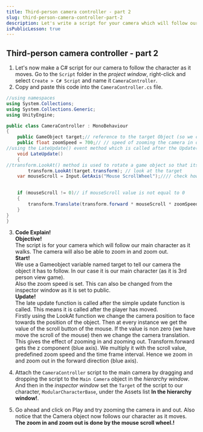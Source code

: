 ```yaml
---
title: Third-person camera controller - part 2
slug: third-person-camera-controller-part-2
description: Let's write a script for your camera which will follow our main character as it walks. The camera will also be able to zoom in and zoom out.
isPublicLesson: true
---
```


## Third-person camera controller - part 2

1. Let's now make a C# script for our camera to follow the character as it moves. Go to the `Script` folder in the _project window_,  right-click and select `Create > C# Script` and name it  `CameraController`.
2. Copy and paste this code into the `CameraController.cs` file.

```csharp
//using namespaces
using System.Collections;
using System.Collections.Generic;
using UnityEngine;

public class CameraController : MonoBehaviour
{
    public GameObject target;// reference to the target Object (so we can look at it when we are in normal play mode (not customizing))
    public float zoomSpeed = 700;// // speed of zooming the camera in or out
//using the LateUpdate() event method which is called after the Update() event method
    void LateUpdate()
    {
//transform.LookAt() method is used to rotate a game object so that its forward vector points at another point
        transform.LookAt(target.transform); // look at the target
    var mouseScroll = Input.GetAxis("Mouse ScrollWheel");//// check how much mouse was scrolled (use for camera zooming)
  

    if (mouseScroll != 0)// if mouseScroll value is not equal to 0
    {
        transform.Translate(transform.forward * mouseScroll * zoomSpeed * Time.deltaTime, Space.Self);//// zoom the camera in or out
    }
}
}
```
3. **Code Explain!** </br>
**Objective!** </br>
The script is for your camera which will follow our main character as it walks. The camera will also be able to zoom in and zoom out. </br>
**Start!** </br>
We use a Gameobject variable named target to tell our camera the object it has to follow. In our case it is our main character (as it is 3rd person view game). </br>
Also the zoom speed is set. This can also be changed from the inspector window as it is set to public.</br>
**Update!**</br>
The late update function is called after the simple update function is called. This means it is called after the player has moved. </br>
Firstly using the LookAt function we change the camera position to face towards the position of the object. Then at every instance we get the value of the scroll button of the mouse. If the value is non zero (we have move the scroll of the mouse) then we change the camera translation. This gives the effect of zooming in and zooming out. Transform.forward gets the z component (blue axis). We multiply it with the scroll value, predefined zoom speed and the time frame interval. Hence we zoom in and zoom out in the forward direction (blue axis).

[comment]: <GM: console - "The referenced script (Unknown) on this Behaviour is missing!" Also - drop the script into the inspector window rather than the hierarchy window? Do they both work the same?>

4. Attach the `CameraController` script to the main camera by dragging and dropping the script to the `Main Camera` object in the _hierarchy window_. And then in the _inspector window_ set the `Target` of the script to our character, `ModularCharacterBase`, under the Assets list **In the hierarchy window!**. 

[comment]: <GM: what do you mean by zooming the camera in and out?>

5. Go ahead and click on Play and try zooming the camera in and out. Also notice that the Camera object now follows our character as it moves. **The zoom in and zoom out is done by the mouse scroll wheel.!**
